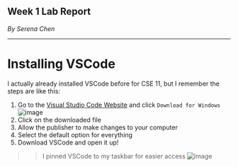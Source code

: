 ## Week 1 Lab Report
*By Serena Chen*

---
# Installing VSCode
I actually already installed VSCode before for CSE 11, but I remember the steps are like this:
1. Go to the [Visual Studio Code Website](https://code.visualstudio.com/) and click `Download for Windows`
![image](https://user-images.githubusercontent.com/86854157/212214825-fa8a6696-5b7a-4d1c-8c66-1bffc1683b97.png)
2. Click on the downloaded file
3. Allow the publisher to make changes to your computer
4. Select the default option for everything
5. Download VSCode and open it up!
>> I pinned VSCode to my taskbar for easier access
>> ![image](https://user-images.githubusercontent.com/86854157/212215071-b41628a4-07a0-4b57-807f-dee1677fafbf.png)
